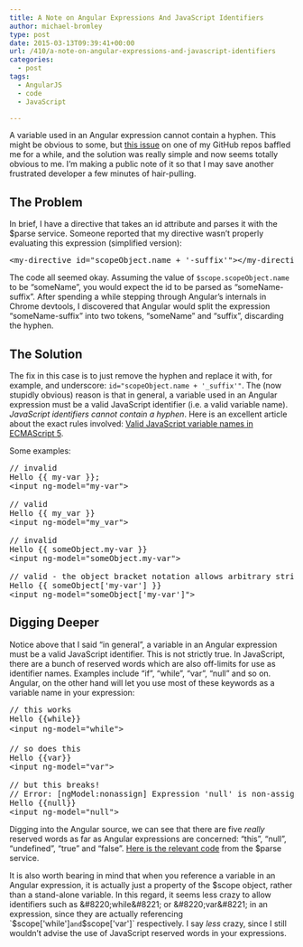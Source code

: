 ```yaml
---
title: A Note on Angular Expressions And JavaScript Identifiers
author: michael-bromley
type: post
date: 2015-03-13T09:39:41+00:00
url: /410/a-note-on-angular-expressions-and-javascript-identifiers
categories:
  - post
tags:
  - AngularJS
  - code
  - JavaScript

---
```

A variable used in an Angular expression cannot contain a hyphen. This might be obvious to some, but <a href="https://github.com/michaelbromley/angularUtils/issues/128" target="_blank">this issue</a> on one of my GitHub repos baffled me for a while, and the solution was really simple and now seems totally obvious to me. I&#8217;m making a public note of it so that I may save another frustrated developer a few minutes of hair-pulling.

## The Problem

In brief, I have a directive that takes an id attribute and parses it with the $parse service. Someone reported that my directive wasn&#8217;t properly evaluating this expression (simplified version):

<pre>&lt;my-directive id="scopeObject.name + '-suffix'"&gt;&lt;/my-directive&gt;
</pre>

The code all seemed okay. Assuming the value of `$scope.scopeObject.name` to be &#8220;someName&#8221;, you would expect the id to be parsed as &#8220;someName-suffix&#8221;. After spending a while stepping through Angular&#8217;s internals in Chrome devtools, I discovered that Angular would split the expression &#8220;someName-suffix&#8221; into two tokens, &#8220;someName&#8221; and &#8220;suffix&#8221;, discarding the hyphen.

## The Solution

The fix in this case is to just remove the hyphen and replace it with, for example, and underscore: `id="scopeObject.name + '_suffix'"`. The (now stupidly obvious) reason is that in general, a variable used in an Angular expression must be a valid JavaScript identifier (i.e. a valid variable name). _JavaScript identifiers cannot contain a hyphen_. Here is an excellent article about the exact rules involved: <a href="https://mathiasbynens.be/notes/javascript-identifiers" target="_blank">Valid JavaScript variable names in ECMAScript 5</a>.

Some examples:

<pre ng-non-bindable>// invalid
Hello {{ my-var }};
&lt;input ng-model="my-var"&gt;

// valid
Hello {{ my_var }}
&lt;input ng-model="my_var"&gt;

// invalid
Hello {{ someObject.my-var }}
&lt;input ng-model="someObject.my-var"&gt;

// valid - the object bracket notation allows arbitrary strings as object keys.
Hello {{ someObject['my-var'] }}
&lt;input ng-model="someObject['my-var']"&gt;
</pre>

## Digging Deeper

Notice above that I said &#8220;in general&#8221;, a variable in an Angular expression must be a valid JavaScript identifier. This is not strictly true. In JavaScript, there are a bunch of reserved words which are also off-limits for use as identifier names. Examples include &#8220;if&#8221;, &#8220;while&#8221;, &#8220;var&#8221;, &#8220;null&#8221; and so on. Angular, on the other hand will let you use most of these keywords as a variable name in your expression:

<pre ng-non-bindable>// this works
Hello {{while}}
<span style="line-height: 1.5;">&lt;input ng-model="while"&gt;</span>

// so does this
Hello {{var}}
&lt;input ng-model="var"&gt;

// but this breaks!
// Error: [ngModel:nonassign] Expression 'null' is non-assignable.
Hello {{null}}
&lt;input ng-model="null"&gt;
</pre>

Digging into the Angular source, we can see that there are five _really_ reserved words as far as Angular expressions are concerned: &#8220;this&#8221;, &#8220;null&#8221;, &#8220;undefined&#8221;, &#8220;true&#8221; and &#8220;false&#8221;. <a href="https://github.com/angular/angular.js/blob/v1.3.x/src/ng/parse.js#L86-L99" target="_blank">Here is the relevant code</a> from the $parse service.

It is also worth bearing in mind that when you reference a variable in an Angular expression, it is actually just a property of the $scope object, rather than a stand-alone variable. In this regard, it seems less crazy to allow identifiers such as &#8220;while&#8221; or &#8220;var&#8221; in an expression, since they are actually referencing `$scope['while']` and `$scope['var']` respectively. I say _less_ crazy, since I still wouldn&#8217;t advise the use of JavaScript reserved words in your expressions.